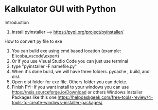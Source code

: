# Kalkulator GUI with Python

Introduction

1. install pyinstaller --> https://pypi.org/project/pyinstaller/

How to convert py file to exe

1. You can build exe using cmd based location (example: E:\coba_vscode\expert)
2. Or if you use Visual Studio Code you can just use terminal
3. type "pyinstaller -F namefile.py"
4. When it's done build, we will have three folders. pycache , build, and dist.
5. Open dist folder for exe file. Others folder you can delete.
6. Finish FYI: If you want install to your windows you can use https://nsis.sourceforge.io/Download or others Windows Installer Packages like this one https://helpdeskgeek.com/free-tools-review/4-tools-to-create-windows-installer-packages/

